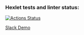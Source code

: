 ### Hexlet tests and linter status:
[![Actions Status](https://github.com/Aleksandr-Bondarev/frontend-project-lvl4/workflows/hexlet-check/badge.svg)](https://github.com/Aleksandr-Bondarev/frontend-project-lvl4/actions)

[Slack Demo](https://alex-bond-slack.herokuapp.com/)
